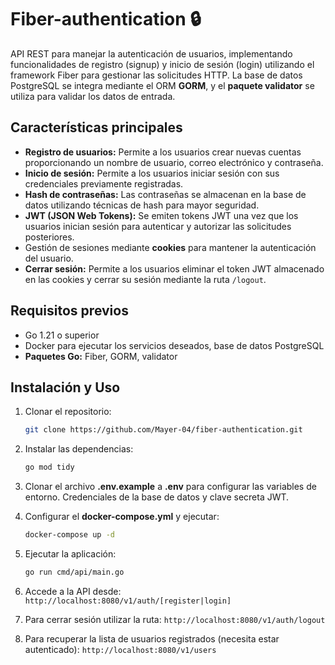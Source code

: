 # Fiber-authentication 🔒

API REST para manejar la autenticación de usuarios, implementando funcionalidades de registro (signup) y inicio de sesión (login) utilizando el framework Fiber para gestionar las solicitudes HTTP. La base de datos PostgreSQL se integra mediante el ORM **GORM**, y el **paquete validator** se utiliza para validar los datos de entrada.

## Características principales

- **Registro de usuarios:** Permite a los usuarios crear nuevas cuentas proporcionando un nombre de usuario, correo electrónico y contraseña.
- **Inicio de sesión:** Permite a los usuarios iniciar sesión con sus credenciales previamente registradas.
- **Hash de contraseñas:** Las contraseñas se almacenan en la base de datos utilizando técnicas de hash para mayor seguridad.
- **JWT (JSON Web Tokens):** Se emiten tokens JWT una vez que los usuarios inician sesión para autenticar y autorizar las solicitudes posteriores.
- Gestión de sesiones mediante **cookies** para mantener la autenticación del usuario.
- **Cerrar sesión:** Permite a los usuarios eliminar el token JWT almacenado en las cookies y cerrar su sesión mediante la ruta `/logout`.

## Requisitos previos

- Go 1.21 o superior
- Docker para ejecutar los servicios deseados, base de datos PostgreSQL
- **Paquetes Go:** Fiber, GORM, validator

## Instalación y Uso

1. Clonar el repositorio:

   ```bash
   git clone https://github.com/Mayer-04/fiber-authentication.git
   ```

2. Instalar las dependencias:

   ```bash
   go mod tidy
   ```

3. Clonar el archivo **.env.example** a **.env** para configurar las variables de entorno. Credenciales de la base de datos y clave secreta JWT.
4. Configurar el **docker-compose.yml** y ejecutar:

   ```bash
   docker-compose up -d
   ```

5. Ejecutar la aplicación:

   ```bash
   go run cmd/api/main.go
   ```

6. Accede a la API desde: `http://localhost:8080/v1/auth/[register|login]`
7. Para cerrar sesión utilizar la ruta: `http://localhost:8080/v1/auth/logout`
8. Para recuperar la lista de usuarios registrados (necesita estar autenticado): `http://localhost:8080/v1/users`
